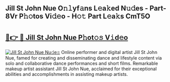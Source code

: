 ## Jill St John Nue O𝚗𝚕yf𝚊ns L𝚎a𝚔ed N𝚞𝚍es - Part-8Vr P𝚑𝚘tos Vi𝚍𝚎o - H𝚘𝚝 Part L𝚎a𝚔s CmT5O

# <h2><a href="http://kfd1dz.oniu.top/?m=Jill+St+John+Nue">🔗👉 🔴 Jill St John Nue P𝚑ot𝚘𝚜 V𝚒d𝚎o</a></h2>

[![Jill St John Nue Nu𝚍e𝚜](https://i.imgur.com/0qMVB7G.gif)](http://kfd1dz.oniu.top/?m=Jill+St+John+Nue)
Online performer and digital artist Jill St John Nue, famed for creating and disseminating dance and lifestyle content via solo and collaborative dance performances and short films. Remarkable makeup artist assistant Jill St John Nue, acclaimed for their exceptional abilities and accomplishments in assisting makeup artists.  
